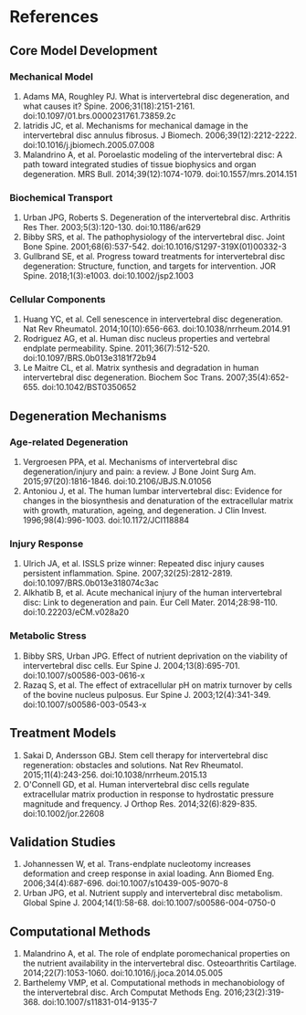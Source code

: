 # References

## Core Model Development

### Mechanical Model
1. Adams MA, Roughley PJ. What is intervertebral disc degeneration, and what causes it? Spine. 2006;31(18):2151-2161. doi:10.1097/01.brs.0000231761.73859.2c
2. Iatridis JC, et al. Mechanisms for mechanical damage in the intervertebral disc annulus fibrosus. J Biomech. 2006;39(12):2212-2222. doi:10.1016/j.jbiomech.2005.07.008
3. Malandrino A, et al. Poroelastic modeling of the intervertebral disc: A path toward integrated studies of tissue biophysics and organ degeneration. MRS Bull. 2014;39(12):1074-1079. doi:10.1557/mrs.2014.151

### Biochemical Transport
1. Urban JPG, Roberts S. Degeneration of the intervertebral disc. Arthritis Res Ther. 2003;5(3):120-130. doi:10.1186/ar629
2. Bibby SRS, et al. The pathophysiology of the intervertebral disc. Joint Bone Spine. 2001;68(6):537-542. doi:10.1016/S1297-319X(01)00332-3
3. Gullbrand SE, et al. Progress toward treatments for intervertebral disc degeneration: Structure, function, and targets for intervention. JOR Spine. 2018;1(3):e1003. doi:10.1002/jsp2.1003

### Cellular Components
1. Huang YC, et al. Cell senescence in intervertebral disc degeneration. Nat Rev Rheumatol. 2014;10(10):656-663. doi:10.1038/nrrheum.2014.91
2. Rodriguez AG, et al. Human disc nucleus properties and vertebral endplate permeability. Spine. 2011;36(7):512-520. doi:10.1097/BRS.0b013e3181f72b94
3. Le Maitre CL, et al. Matrix synthesis and degradation in human intervertebral disc degeneration. Biochem Soc Trans. 2007;35(4):652-655. doi:10.1042/BST0350652

## Degeneration Mechanisms

### Age-related Degeneration
1. Vergroesen PPA, et al. Mechanisms of intervertebral disc degeneration/injury and pain: a review. J Bone Joint Surg Am. 2015;97(20):1816-1846. doi:10.2106/JBJS.N.01056
2. Antoniou J, et al. The human lumbar intervertebral disc: Evidence for changes in the biosynthesis and denaturation of the extracellular matrix with growth, maturation, ageing, and degeneration. J Clin Invest. 1996;98(4):996-1003. doi:10.1172/JCI118884

### Injury Response
1. Ulrich JA, et al. ISSLS prize winner: Repeated disc injury causes persistent inflammation. Spine. 2007;32(25):2812-2819. doi:10.1097/BRS.0b013e318074c3ac
2. Alkhatib B, et al. Acute mechanical injury of the human intervertebral disc: Link to degeneration and pain. Eur Cell Mater. 2014;28:98-110. doi:10.22203/eCM.v028a20

### Metabolic Stress
1. Bibby SRS, Urban JPG. Effect of nutrient deprivation on the viability of intervertebral disc cells. Eur Spine J. 2004;13(8):695-701. doi:10.1007/s00586-003-0616-x
2. Razaq S, et al. The effect of extracellular pH on matrix turnover by cells of the bovine nucleus pulposus. Eur Spine J. 2003;12(4):341-349. doi:10.1007/s00586-003-0543-x

## Treatment Models
1. Sakai D, Andersson GBJ. Stem cell therapy for intervertebral disc regeneration: obstacles and solutions. Nat Rev Rheumatol. 2015;11(4):243-256. doi:10.1038/nrrheum.2015.13
2. O'Connell GD, et al. Human intervertebral disc cells regulate extracellular matrix production in response to hydrostatic pressure magnitude and frequency. J Orthop Res. 2014;32(6):829-835. doi:10.1002/jor.22608

## Validation Studies
1. Johannessen W, et al. Trans-endplate nucleotomy increases deformation and creep response in axial loading. Ann Biomed Eng. 2006;34(4):687-696. doi:10.1007/s10439-005-9070-8
2. Urban JPG, et al. Nutrient supply and intervertebral disc metabolism. Global Spine J. 2004;14(1):58-68. doi:10.1007/s00586-004-0750-0

## Computational Methods
1. Malandrino A, et al. The role of endplate poromechanical properties on the nutrient availability in the intervertebral disc. Osteoarthritis Cartilage. 2014;22(7):1053-1060. doi:10.1016/j.joca.2014.05.005
2. Barthelemy VMP, et al. Computational methods in mechanobiology of the intervertebral disc. Arch Computat Methods Eng. 2016;23(2):319-368. doi:10.1007/s11831-014-9135-7